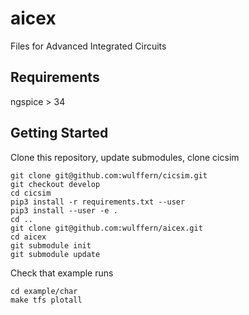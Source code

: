 # aicex
Files for Advanced Integrated Circuits


## Requirements

ngspice > 34

## Getting Started

Clone this repository, update submodules, clone cicsim

    git clone git@github.com:wulffern/cicsim.git
    git checkout develop
    cd cicsim
    pip3 install -r requirements.txt --user
    pip3 install --user -e .
    cd ..
    git clone git@github.com:wulffern/aicex.git
    cd aicex
    git submodule init
    git submodule update
    

Check that example runs

    cd example/char
    make tfs plotall

